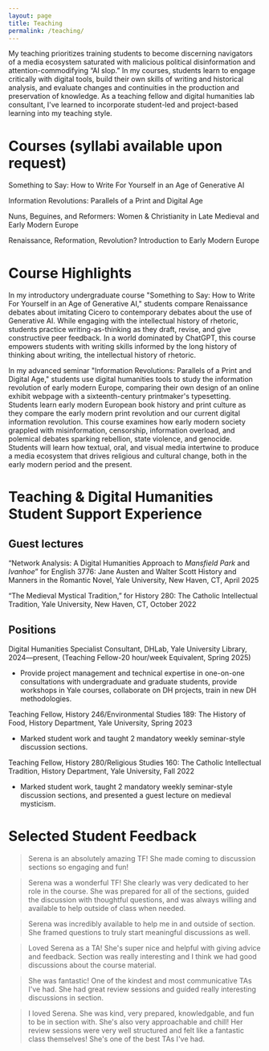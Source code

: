 ```yaml
---
layout: page
title: Teaching
permalink: /teaching/
---
```


My teaching prioritizes training students to become discerning navigators of a media ecosystem saturated with malicious political disinformation and attention-commodifying “AI slop.” In my courses, students learn to engage critically with digital tools, build their own skills of writing and historical analysis, and evaluate changes and continuities in the production and preservation of knowledge. As a teaching fellow and digital humanities lab consultant, I've learned to incorporate student-led and project-based learning into my teaching style.

# Courses (syllabi available upon request)

Something to Say: How to Write For Yourself in an Age of Generative AI

Information Revolutions: Parallels of a Print and Digital Age

Nuns, Beguines, and Reformers: Women & Christianity in Late Medieval and Early Modern Europe

Renaissance, Reformation, Revolution? Introduction to Early Modern Europe

# Course Highlights

In my introductory undergraduate course "Something to Say: How to Write For Yourself in an Age of Generative AI," students compare Renaissance debates about imitating Cicero to contemporary debates about the use of Generative AI. While engaging with the intellectual history of rhetoric, students practice writing-as-thinking as they draft, revise, and give constructive peer feedback. In a world dominated by ChatGPT, this course empowers students with writing skills informed by the long history of thinking about writing, the intellectual history of rhetoric.

In my advanced seminar "Information Revolutions: Parallels of a Print and Digital Age," students use digital humanities tools to study the information revolution of early modern Europe, comparing their own design of an online exhibit webpage with a sixteenth-century printmaker's typesetting. Students learn early modern European book history and print culture as they compare the early modern print revolution and our current digital information revolution. This course examines how early modern society grappled with misinformation, censorship, information overload, and polemical debates sparking rebellion, state violence, and genocide. Students will learn how textual, oral, and visual media intertwine to produce a media ecosystem that drives religious and cultural change, both in the early modern period and the present.

# Teaching & Digital Humanities Student Support Experience

## Guest lectures

“Network Analysis: A Digital Humanities Approach to _Mansfield Park_ and _Ivanhoe_” for English 3776: Jane Austen and Walter Scott History and Manners in the Romantic Novel, Yale University, New Haven, CT, April 2025

“The Medieval Mystical Tradition,” for History 280: The Catholic Intellectual Tradition, Yale University,
New Haven, CT, October 2022

## Positions

Digital Humanities Specialist Consultant, DHLab, Yale University Library, 2024—present, (Teaching Fellow-20 hour/week Equivalent, Spring 2025)
- Provide project management and technical expertise in one-on-one consultations with undergraduate and graduate students, provide workshops in Yale courses, collaborate on DH projects, train in new DH methodologies.

Teaching Fellow, History 246/Environmental Studies 189: The History of Food, History Department, Yale University, Spring 2023
- Marked student work and taught 2 mandatory weekly seminar-style discussion sections.

Teaching Fellow, History 280/Religious Studies 160: The Catholic Intellectual Tradition, History Department, Yale University, Fall 2022
- Marked student work, taught 2 mandatory weekly seminar-style discussion sections, and presented a
guest lecture on medieval mysticism.

# Selected Student Feedback

> Serena is an absolutely amazing TF! She made coming to discussion sections so engaging and fun!


> Serena was a wonderful TF! She clearly was very dedicated to her role in the course. She was prepared for all of the sections, guided the
discussion with thoughtful questions, and was always willing and available to help outside of class when needed.


> Serena was incredibly available to help me in and outside of section. She framed questions to truly start meaningful discussions as well.


> Loved Serena as a TA! She's super nice and helpful with giving advice and feedback. Section was really interesting and I think we had good
discussions about the course material.


> She was fantastic! One of the kindest and most communicative TAs I've had. She had great review sessions and guided really interesting
discussions in section.


> I loved Serena. She was kind, very prepared, knowledgable, and fun to be in section with. She's also very approachable and chill! Her review
sessions were very well structured and felt like a fantastic class themselves! She's one of the best TAs I've had.


